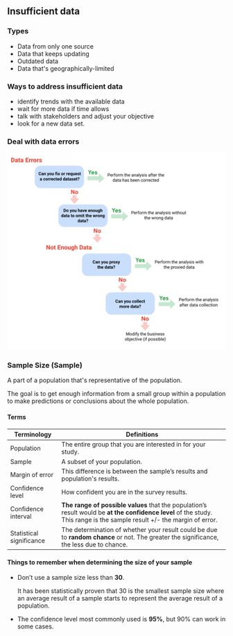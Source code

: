 ## Insufficient data

### Types

- Data from only one source
- Data that keeps updating
- Outdated data
- Data that's geographically-limited

### Ways to address insufficient data

- identify trends with the available data
- wait for more data if time allows
- talk with stakeholders and adjust your objective
- look for a new data set.

### Deal with data errors

![data-errors](./data-errors.png)

### Sample Size (Sample)

A part of a population that's representative of the population.

The goal is to get enough information from a small group within a population to make predictions or conclusions about the whole population.

#### Terms

| Terminology              | Definitions                                                                                                                                                               |
| ------------------------ | ------------------------------------------------------------------------------------------------------------------------------------------------------------------------- |
| Population               | The entire group that you are interested in for your study.                                                                                                               |
| Sample                   | A subset of your population.                                                                                                                                              |
| Margin of error          | This difference is between the sample’s results and population's results.                                                                                                 |
| Confidence level         | How confident you are in the survey results.                                                                                                                              |
| Confidence interval      | **The range of possible values** that the population’s result would be **at the confidence level** of the study. This range is the sample result +/- the margin of error. |
| Statistical significance | The determination of whether your result could be due to **random chance** or not. The greater the significance, the less due to chance.                                  |

#### Things to remember when determining the size of your sample

- Don’t use a sample size less than **30**.

  It has been statistically proven that 30 is the smallest sample size where an average result of a sample starts to represent the average result of a population.

- The confidence level most commonly used is **95%**, but 90% can work in some cases.

